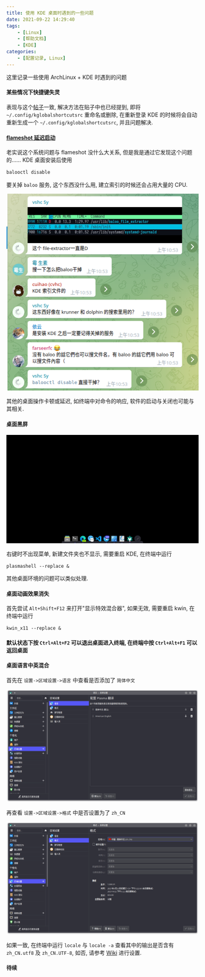 ```yaml
---
title: 使用 KDE 桌面时遇到的一些问题
date: 2021-09-22 14:29:40
tags: 
    - [Linux]
    - [帮助文档]
    - [KDE]
categories:
    - [配置记录, Linux]
---
```


这里记录一些使用 ArchLinux + KDE 时遇到的问题


<!-- more -->

#### 某些情况下快捷键失灵

表现与这个[帖子](https://forum.kde.org/viewtopic.php?f=17&t=166079)一致, 解决方法在贴子中也已经提到, 即将 `~/.config/kglobalshortcutsrc` 重命名或删除, 在重新登录 KDE 的时候将会自动重新生成一个 `~/.config/kglobalshortcutsrc`, 并且问题解决.

#### [flameshot 延迟启动](https://github.com/flameshot-org/flameshot/issues/1916)

老实说这个系统问题与 flameshot 没什么大关系, 但是我是通过它发现这个问题的……
KDE 桌面安装后使用
```zsh
balooctl disable
```
要关掉 `baloo` 服务, 这个东西没什么用, 建立索引的时候还会占用大量的 CPU. 

![(重复利用图片)](https://raw.githubusercontent.com/syvshc/image/master/postimg/ArchLinux/20210925105422.png)

其他的桌面操作卡顿或延迟, 如终端中对命令的响应, 软件的启动与关闭也可能与其相关.

#### 桌面黑屏

![](https://raw.githubusercontent.com/syvshc/image/master/postimg/KDEProblems/2021-09-21_19-09.png)

右键时不出现菜单, 新建文件夹也不显示, 需要重启 KDE, 在终端中运行

```
plasmashell --replace &
```

其他桌面环境的问题可以类似处理.

#### 桌面动画效果消失

首先尝试 `Alt+Shift+F12` 来打开"显示特效混合器", 如果无效, 需要重启 kwin, 在终端中运行

```
kwin_x11 --replace &
```

#### 默认状态下按 `Ctrl+Alt+F2` 可以退出桌面进入终端, 在终端中按 `Ctrl+Alt+F1` 可以返回桌面

#### 桌面语言中英混合

首先在 `设置->区域设置->语言` 中查看是否添加了 `简体中文` 

![](https://raw.githubusercontent.com/syvshc/image/master/postimg/KDEProblems/20210922152136.png)

再查看 `设置->区域设置->格式` 中是否设置为了 `zh_CN`

![](https://raw.githubusercontent.com/syvshc/image/master/postimg/KDEProblems/20210922152409.png)

如果一致, 在终端中运行 `locale` 与 `locale -a` 查看其中的输出是否含有 `zh_CN.utf8` 及 `zh_CN.UTF-8`, 如否, 请参考 [Wiki](https://wiki.archlinux.org/title/Locale_(%E7%AE%80%E4%BD%93%E4%B8%AD%E6%96%87)#%E7%B3%BB%E7%BB%9F%E5%8C%BA%E5%9F%9F%E8%AE%BE%E7%BD%AE) 进行设置.

#### 待续